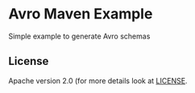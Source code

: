 Avro Maven Example
====================

Simple example to generate Avro schemas

## License

Apache version 2.0 (for more details look at [LICENSE](LICENSE).
